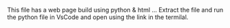 This file has a web page build using python & html ...
Extract the file and run the python file in VsCode and open using the link in the termilal.
